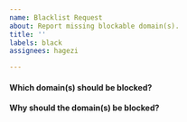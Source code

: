 ```yaml
---
name: Blacklist Request
about: Report missing blockable domain(s).
title: ''
labels: black
assignees: hagezi

---
```


#### Which domain(s) should be blocked?

<!-- Type before this tag! -->

#### Why should the domain(s) be blocked?

<!-- Type before this tag! -->
